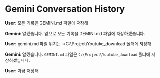 # Gemini Conversation History

**User:** 모든 기록은 GEMINI.md 파일에 저장해

**Gemini:** 알겠습니다. 앞으로 모든 기록을 GEMINI.md 파일에 저장하겠습니다.

**User:** gemini.md 파일 위치는 ㅍC:\Project\Youtube_download 폴더에 저장해

**Gemini:** 알겠습니다. `GEMINI.md` 파일은 `C:\Project\Youtube_download` 폴더에 저장하겠습니다.

**User:** 지금 저장해
